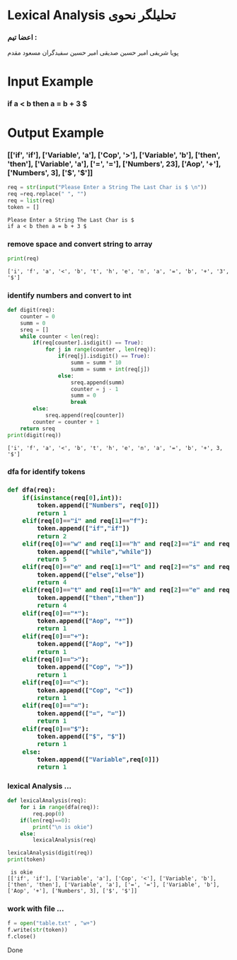 <h1>Lexical Analysis    تحلیلگر نحوی</h1>
    <h3>اعضا تیم :</h3>
    پویا شریفی
    امیر حسین صدیقی
    امیر حسین سفیدگران
    مسعود مقدم

<h1> Input Example </h1>
    <h3> if a < b then a = b + 3 $ </h3>
    
<h1> Output Example </h1>
    <h3> [['if', 'if'], ['Variable', 'a'], ['Cop', '>'], ['Variable', 'b'], ['then', 'then'], ['Variable', 'a'], ['=', '='], ['Numbers', 23], ['Aop', '+'], ['Numbers', 3], ['$', '$']] </h3>


```python
req = str(input("Please Enter a String The Last Char is $ \n"))
req =req.replace(" ", "")
req = list(req)
token = []
```

    Please Enter a String The Last Char is $ 
    if a < b then a = b + 3 $
    

<h3> remove space and convert string to array </h3>


```python
print(req)
```

    ['i', 'f', 'a', '<', 'b', 't', 'h', 'e', 'n', 'a', '=', 'b', '+', '3', '$']
    

<h3> identify numbers and convert to int </h3>


```python
def digit(req):
    counter = 0
    summ = 0 
    sreq = []
    while counter < len(req):
        if(req[counter].isdigit() == True):
            for j in range(counter , len(req)):
                if(req[j].isdigit() == True):
                    summ = summ * 10
                    summ = summ + int(req[j])                    
                else:
                    sreq.append(summ)
                    counter = j - 1 
                    summ = 0
                    break
        else:
            sreq.append(req[counter])
        counter = counter + 1 
    return sreq
print(digit(req))
```

    ['i', 'f', 'a', '<', 'b', 't', 'h', 'e', 'n', 'a', '=', 'b', '+', 3, '$']
    

<h3>dfa for identify tokens<h3>


```python
def dfa(req):
    if(isinstance(req[0],int)):
        token.append(["Numbers", req[0]])
        return 1
    elif(req[0]=="i" and req[1]=="f"):
        token.append(["if","if"])
        return 2
    elif(req[0]=="w" and req[1]=="h" and req[2]=="i" and req[3]=="l" and req[4]=="e"):
        token.append(["while","while"])
        return 5
    elif(req[0]=="e" and req[1]=="l" and req[2]=="s" and req[3]=="e"):
        token.append(["else","else"])
        return 4
    elif(req[0]=="t" and req[1]=="h" and req[2]=="e" and req[3]=="n"):
        token.append(["then","then"])
        return 4
    elif(req[0]=="*"):
        token.append(["Aop", "*"])
        return 1
    elif(req[0]=="+"):
        token.append(["Aop", "+"])
        return 1
    elif(req[0]==">"):
        token.append(["Cop", ">"])
        return 1
    elif(req[0]=="<"):
        token.append(["Cop", "<"])
        return 1
    elif(req[0]=="="):
        token.append(["=", "="])
        return 1
    elif(req[0]=="$"):
        token.append(["$", "$"])
        return 1
    else:
        token.append(["Variable",req[0]])
        return 1

```

<h3> lexical Analysis ... </h3>


```python
def lexicalAnalysis(req):
    for i in range(dfa(req)):
        req.pop(0)
    if(len(req)==0):
        print("\n is okie")
    else:
        lexicalAnalysis(req)

lexicalAnalysis(digit(req))
print(token)
```

    
     is okie
    [['if', 'if'], ['Variable', 'a'], ['Cop', '<'], ['Variable', 'b'], ['then', 'then'], ['Variable', 'a'], ['=', '='], ['Variable', 'b'], ['Aop', '+'], ['Numbers', 3], ['$', '$']]
    

<h3> work with file ... </h3>


```python
f = open("table.txt" , "w+")
f.write(str(token))
f.close()
```

Done


```python

```
